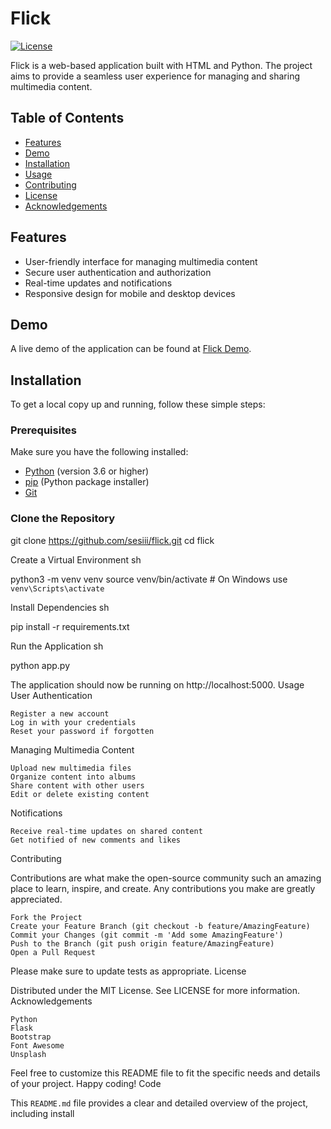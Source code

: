 # Flick

[![License](https://img.shields.io/badge/license-MIT-green.svg)](LICENSE)

Flick is a web-based application built with HTML and Python. The project aims to provide a seamless user experience for managing and sharing multimedia content.

## Table of Contents

- [Features](#features)
- [Demo](#demo)
- [Installation](#installation)
- [Usage](#usage)
- [Contributing](#contributing)
- [License](#license)
- [Acknowledgements](#acknowledgements)

## Features

- User-friendly interface for managing multimedia content
- Secure user authentication and authorization
- Real-time updates and notifications
- Responsive design for mobile and desktop devices

## Demo

A live demo of the application can be found at [Flick Demo](https://your-demo-url.com).

## Installation

To get a local copy up and running, follow these simple steps:

### Prerequisites

Make sure you have the following installed:

- [Python](https://www.python.org/downloads/) (version 3.6 or higher)
- [pip](https://pip.pypa.io/en/stable/installation/) (Python package installer)
- [Git](https://git-scm.com/book/en/v2/Getting-Started-Installing-Git)

### Clone the Repository


git clone https://github.com/sesiii/flick.git
cd flick

Create a Virtual Environment
sh

python3 -m venv venv
source venv/bin/activate  # On Windows use `venv\Scripts\activate`

Install Dependencies
sh

pip install -r requirements.txt

Run the Application
sh

python app.py

The application should now be running on http://localhost:5000.
Usage
User Authentication

    Register a new account
    Log in with your credentials
    Reset your password if forgotten

Managing Multimedia Content

    Upload new multimedia files
    Organize content into albums
    Share content with other users
    Edit or delete existing content

Notifications

    Receive real-time updates on shared content
    Get notified of new comments and likes

Contributing

Contributions are what make the open-source community such an amazing place to learn, inspire, and create. Any contributions you make are greatly appreciated.

    Fork the Project
    Create your Feature Branch (git checkout -b feature/AmazingFeature)
    Commit your Changes (git commit -m 'Add some AmazingFeature')
    Push to the Branch (git push origin feature/AmazingFeature)
    Open a Pull Request

Please make sure to update tests as appropriate.
License

Distributed under the MIT License. See LICENSE for more information.
Acknowledgements

    Python
    Flask
    Bootstrap
    Font Awesome
    Unsplash

Feel free to customize this README file to fit the specific needs and details of your project. Happy coding!
Code

This `README.md` file provides a clear and detailed overview of the project, including install
